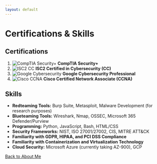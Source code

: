 ```yaml
---
layout: default
---
```


# Certifications & Skills

## Certifications

1. ![CompTIA Security+](https://img.icons8.com/color/48/comptia.png) **CompTIA Security+**
2. ![ISC2 CC](https://img.icons8.com/color/48/000000/cyber-security.png) **ISC2 Certified in Cybersecurity (CC)**
3. ![Google Cybersecurity](https://img.icons8.com/color/48/000000/google-logo.png) **Google Cybersecurity Professional**
4. ![Cisco CCNA](https://img.icons8.com/color/48/000000/cisco-logo.png) **Cisco Certified Network Associate (CCNA)**

## Skills

- **Redteaming Tools:** Burp Suite, Metasploit, Malware Development (for research purposes)
- **Blueteaming Tools:** Wireshark, Nmap, OSSEC, Microsoft 365 Defender/Purview
- **Programming:** Python, JavaScript, Bash, HTML/CSS
- **Security Frameworks:** NIST, ISO 27001/27002, CIS, MITRE ATT&CK
- **Familiarity with GDPR, HIPAA, and PCI DSS Compliance**
- **Familiarity with Containerization and Virtualization Technology**
- **Cloud Security:** Microsoft Azure (currently taking AZ-900), GCP

[Back to About Me](./index.md)
